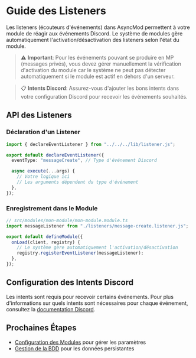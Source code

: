 # Guide des Listeners

Les listeners (écouteurs d'événements) dans AsyncMod permettent à votre module de réagir aux événements Discord. Le
système de modules gère automatiquement l'activation/désactivation des listeners selon l'état du module.

> ⚠️ **Important**: Pour les événements pouvant se produire en MP (messages privés), vous devez gérer manuellement la
> vérification d'activation du module car le système ne peut pas détecter automatiquement si le module est actif en
> dehors d'un serveur.

> 📋 **Intents Discord**: Assurez-vous d'ajouter les bons intents dans votre configuration Discord pour recevoir les
> événements souhaités.

## API des Listeners

### Déclaration d'un Listener

```typescript
import { declareEventListener } from "../../../lib/listener.js";

export default declareEventListener({
  eventType: "messageCreate", // Type d'événement Discord

  async execute(...args) {
    // Votre logique ici
    // Les arguments dépendent du type d'événement
  },
});
```

### Enregistrement dans le Module

```typescript
// src/modules/mon-module/mon-module.module.ts
import messageListener from "./listeners/message-create.listener.js";

export default defineModule({
  onLoad(client, registry) {
    // Le système gère automatiquement l'activation/désactivation
    registry.registerEventListener(messageListener);
  },
});
```

## Configuration des Intents Discord

Les intents sont requis pour recevoir certains événements.
Pour plus d'informations sur quels intents sont nécessaires pour chaque événement, consultez
la [documentation Discord](https://discord.com/developers/docs/events/gateway#list-of-intents).

## Prochaines Étapes

- [Configuration des Modules](./modules.md) pour gérer les paramètres
- [Gestion de la BDD](./prisma.md) pour les données persistantes
